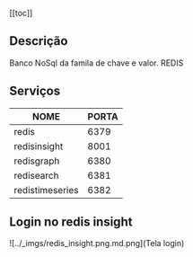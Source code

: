 
[[toc]]

## Descrição
Banco NoSql da famila de chave e valor. REDIS

## Serviços

NOME | PORTA 
-----|------
redis | 6379
redisinsight | 8001
redisgraph | 6380
redisearch | 6381
redistimeseries | 6382

## Login no redis insight

![../_imgs/redis_insight.png.md.png](Tela login)